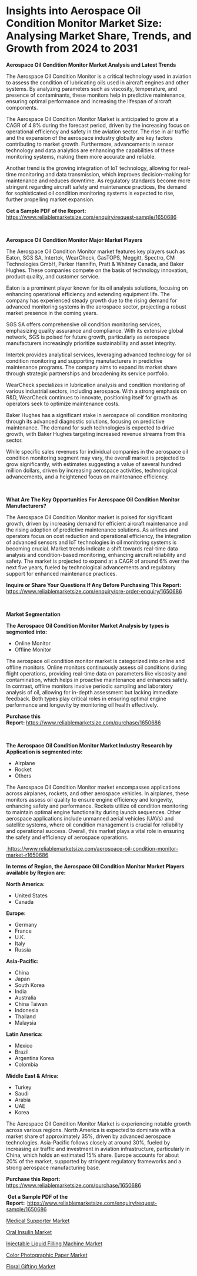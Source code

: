 <p><h1>Insights into Aerospace Oil Condition Monitor Market Size: Analysing Market Share, Trends, and Growth from 2024 to 2031</h1></p><p><strong>Aerospace Oil Condition Monitor Market Analysis and Latest Trends</strong></p>
<p><p>The Aerospace Oil Condition Monitor is a critical technology used in aviation to assess the condition of lubricating oils used in aircraft engines and other systems. By analyzing parameters such as viscosity, temperature, and presence of contaminants, these monitors help in predictive maintenance, ensuring optimal performance and increasing the lifespan of aircraft components. </p><p>The Aerospace Oil Condition Monitor Market is anticipated to grow at a CAGR of 4.8% during the forecast period, driven by the increasing focus on operational efficiency and safety in the aviation sector. The rise in air traffic and the expansion of the aerospace industry globally are key factors contributing to market growth. Furthermore, advancements in sensor technology and data analytics are enhancing the capabilities of these monitoring systems, making them more accurate and reliable. </p><p>Another trend is the growing integration of IoT technology, allowing for real-time monitoring and data transmission, which improves decision-making for maintenance and reduces downtime. As regulatory standards become more stringent regarding aircraft safety and maintenance practices, the demand for sophisticated oil condition monitoring systems is expected to rise, further propelling market expansion.</p></p>
<p><strong>Get a Sample PDF of the Report:&nbsp;</strong> <a href="https://www.reliablemarketsize.com/enquiry/request-sample/1650686?utm_campaign=1180&utm_medium=2&utm_source=Github&utm_content=ia&utm_term=26092024&utm_id=aerospace-oil-condition-monitor">https://www.reliablemarketsize.com/enquiry/request-sample/1650686</a></p>
<p>&nbsp;</p>
<p><strong>Aerospace Oil Condition Monitor Major Market Players</strong></p>
<p><p>The Aerospace Oil Condition Monitor market features key players such as Eaton, SGS SA, Intertek, WearCheck, GasTOPS, Meggitt, Spectro, CM Technologies GmbH, Parker Hannifin, Pratt & Whitney Canada, and Baker Hughes. These companies compete on the basis of technology innovation, product quality, and customer service.</p><p>Eaton is a prominent player known for its oil analysis solutions, focusing on enhancing operational efficiency and extending equipment life. The company has experienced steady growth due to the rising demand for advanced monitoring systems in the aerospace sector, projecting a robust market presence in the coming years.</p><p>SGS SA offers comprehensive oil condition monitoring services, emphasizing quality assurance and compliance. With its extensive global network, SGS is poised for future growth, particularly as aerospace manufacturers increasingly prioritize sustainability and asset integrity.</p><p>Intertek provides analytical services, leveraging advanced technology for oil condition monitoring and supporting manufacturers in predictive maintenance programs. The company aims to expand its market share through strategic partnerships and broadening its service portfolio.</p><p>WearCheck specializes in lubrication analysis and condition monitoring of various industrial sectors, including aerospace. With a strong emphasis on R&D, WearCheck continues to innovate, positioning itself for growth as operators seek to optimize maintenance costs.</p><p>Baker Hughes has a significant stake in aerospace oil condition monitoring through its advanced diagnostic solutions, focusing on predictive maintenance. The demand for such technologies is expected to drive growth, with Baker Hughes targeting increased revenue streams from this sector.</p><p>While specific sales revenues for individual companies in the aerospace oil condition monitoring segment may vary, the overall market is projected to grow significantly, with estimates suggesting a value of several hundred million dollars, driven by increasing aerospace activities, technological advancements, and a heightened focus on maintenance efficiency.</p></p>
<p>&nbsp;</p>
<p><strong>What Are The Key Opportunities For Aerospace Oil Condition Monitor Manufacturers?</strong></p>
<p><p>The Aerospace Oil Condition Monitor market is poised for significant growth, driven by increasing demand for efficient aircraft maintenance and the rising adoption of predictive maintenance solutions. As airlines and operators focus on cost reduction and operational efficiency, the integration of advanced sensors and IoT technologies in oil monitoring systems is becoming crucial. Market trends indicate a shift towards real-time data analysis and condition-based monitoring, enhancing aircraft reliability and safety. The market is projected to expand at a CAGR of around 6% over the next five years, fueled by technological advancements and regulatory support for enhanced maintenance practices.</p></p>
<p><strong>Inquire or Share Your Questions If Any Before Purchasing This Report:</strong> <a href="https://www.reliablemarketsize.com/enquiry/pre-order-enquiry/1650686?utm_campaign=1180&utm_medium=2&utm_source=Github&utm_content=ia&utm_term=26092024&utm_id=aerospace-oil-condition-monitor">https://www.reliablemarketsize.com/enquiry/pre-order-enquiry/1650686</a></p>
<p>&nbsp;</p>
<p><strong>Market Segmentation</strong></p>
<p><strong>The Aerospace Oil Condition Monitor Market Analysis by types is segmented into:</strong></p>
<p><ul><li>Online Monitor</li><li>Offline Monitor</li></ul></p>
<p><p>The aerospace oil condition monitor market is categorized into online and offline monitors. Online monitors continuously assess oil conditions during flight operations, providing real-time data on parameters like viscosity and contamination, which helps in proactive maintenance and enhances safety. In contrast, offline monitors involve periodic sampling and laboratory analysis of oil, allowing for in-depth assessment but lacking immediate feedback. Both types play critical roles in ensuring optimal engine performance and longevity by monitoring oil health effectively.</p></p>
<p><strong>Purchase this Report:&nbsp;</strong><a href="https://www.reliablemarketsize.com/purchase/1650686?utm_campaign=1180&utm_medium=2&utm_source=Github&utm_content=ia&utm_term=26092024&utm_id=aerospace-oil-condition-monitor">https://www.reliablemarketsize.com/purchase/1650686</a></p>
<p>&nbsp;</p>
<p><strong>The Aerospace Oil Condition Monitor Market Industry Research by Application is segmented into:</strong></p>
<p><ul><li>Airplane</li><li>Rocket</li><li>Others</li></ul></p>
<p><p>The Aerospace Oil Condition Monitor market encompasses applications across airplanes, rockets, and other aerospace vehicles. In airplanes, these monitors assess oil quality to ensure engine efficiency and longevity, enhancing safety and performance. Rockets utilize oil condition monitoring to maintain optimal engine functionality during launch sequences. Other aerospace applications include unmanned aerial vehicles (UAVs) and satellite systems, where oil condition management is crucial for reliability and operational success. Overall, this market plays a vital role in ensuring the safety and efficiency of aerospace operations.</p></p>
<p><a href="https://www.reliablemarketsize.com/aerospace-oil-condition-monitor-market-r1650686?utm_campaign=1180&utm_medium=2&utm_source=Github&utm_content=ia&utm_term=26092024&utm_id=aerospace-oil-condition-monitor">&nbsp;https://www.reliablemarketsize.com/aerospace-oil-condition-monitor-market-r1650686</a></p>
<p><strong>In terms of Region, the Aerospace Oil Condition Monitor Market Players available by Region are:</strong></p>
<p>
    <p> <strong> North America: </strong>
        <ul>
            <li>United States</li>
            <li>Canada</li>
        </ul>
        </p> 
    <p> <strong> Europe: </strong>
        <ul>
            <li>Germany</li>
            <li>France</li>
            <li>U.K.</li>
            <li>Italy</li>
            <li>Russia</li>
        </ul>
        </p> 
    <p> <strong> Asia-Pacific: </strong>
        <ul>
            <li>China</li>
            <li>Japan</li>
            <li>South Korea</li>
            <li>India</li>
            <li>Australia</li>
            <li>China Taiwan</li>
            <li>Indonesia</li>
            <li>Thailand</li>
            <li>Malaysia</li>
        </ul>
        </p> 
    <p> <strong> Latin America: </strong>
        <ul>
            <li>Mexico</li>
            <li>Brazil</li>
            <li>Argentina Korea</li>
            <li>Colombia</li>
        </ul>
        </p> 
    <p> <strong> Middle East & Africa: </strong>
        <ul>
            <li>Turkey</li>
            <li>Saudi</li>
            <li>Arabia</li>
            <li>UAE</li>
            <li>Korea</li>
        </ul>
    </p>
    </p>
<p><p>The Aerospace Oil Condition Monitor Market is experiencing notable growth across various regions. North America is expected to dominate with a market share of approximately 35%, driven by advanced aerospace technologies. Asia-Pacific follows closely at around 30%, fueled by increasing air traffic and investment in aviation infrastructure, particularly in China, which holds an estimated 15% share. Europe accounts for about 20% of the market, supported by stringent regulatory frameworks and a strong aerospace manufacturing base.</p></p>
<p><strong>Purchase this Report: </strong><a href="https://www.reliablemarketsize.com/purchase/1650686?utm_campaign=1180&utm_medium=2&utm_source=Github&utm_content=ia&utm_term=26092024&utm_id=aerospace-oil-condition-monitor">https://www.reliablemarketsize.com/purchase/1650686</a></p>
<p>&nbsp;<strong>Get a Sample PDF of the Report:&nbsp;&nbsp;</strong><a href="https://www.reliablemarketsize.com/enquiry/request-sample/1650686?utm_campaign=1180&utm_medium=2&utm_source=Github&utm_content=ia&utm_term=26092024&utm_id=aerospace-oil-condition-monitor">https://www.reliablemarketsize.com/enquiry/request-sample/1650686</a></p>
<p><strong></strong></p>
<p><p><a href="https://www.linkedin.com/pulse/how-regions-adapting-medical-supporter-market-global-trends-yxmde?trackingId=OXMRg4GORIueMFFHLPkg8Q%3D%3D&utm_campaign=1180&utm_medium=2&utm_source=Github&utm_content=ia&utm_term=26092024&utm_id=aerospace-oil-condition-monitor">Medical Supporter Market</a></p><p><a href="https://www.linkedin.com/pulse/global-oral-insulin-market-projected-grow-cagr-5-forcasted-79j6e?trackingId=kcsENQ9%2BTwuDXtxMGmgbvw%3D%3D&utm_campaign=1180&utm_medium=2&utm_source=Github&utm_content=ia&utm_term=26092024&utm_id=aerospace-oil-condition-monitor">Oral Insulin Market</a></p><p><a href="https://www.linkedin.com/pulse/injectable-liquid-filling-machine-market-size-share-analysis--er83f?trackingId=jXHpV4iJTweE0FI%2B%2F5GcRA%3D%3D&utm_campaign=1180&utm_medium=2&utm_source=Github&utm_content=ia&utm_term=26092024&utm_id=aerospace-oil-condition-monitor">Injectable Liquid Filling Machine Market</a></p><p><a href="https://issuu.com/reportprime-2/docs/color-photographic-paper-market-siz_08fec2e7ca3367?utm_campaign=1180&utm_medium=2&utm_source=Github&utm_content=ia&utm_term=26092024&utm_id=aerospace-oil-condition-monitor">Color Photographic Paper Market</a></p><p><a href="https://issuu.com/reportprime-2/docs/floral-gifting-market-size-2030.ppt_db2a71289f3be2?utm_campaign=1180&utm_medium=2&utm_source=Github&utm_content=ia&utm_term=26092024&utm_id=aerospace-oil-condition-monitor">Floral Gifting Market</a></p></p>